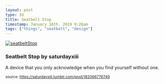 ```yaml
---
layout: post
type: 3d
title: Seatbelt Stop
timestamp: January 16th, 2019 9:26am
tags: ["things", "seatbelt", "design"]
---
```

[![seatbeltStop](https://64.media.tumblr.com/9a5b6e71c9d97eeb032a2e29353b9e95/tumblr_plg0w8emxG1rtskmu_r1_og_500.jpg)](https://www.thingiverse.com/make:595654)
### Seatbelt Stop by saturdayxiii ###
A device that you only acknowledge when you find yourself without one.                
                
                
                                
<small>source: https://saturdayxiii.tumblr.com/post/182066776749</small>
